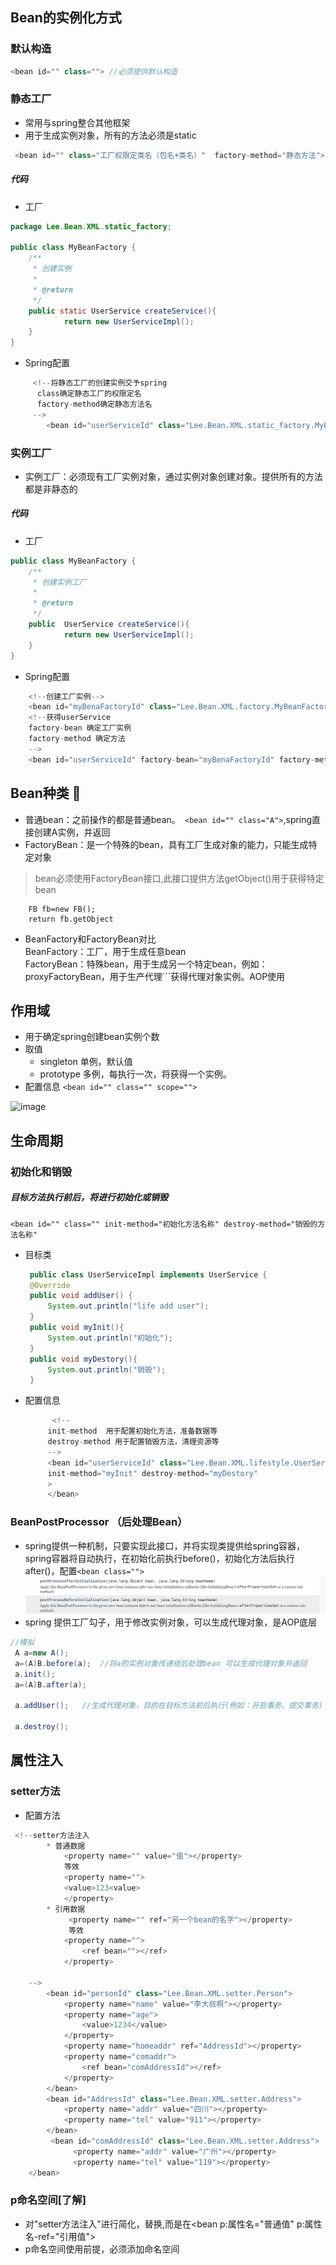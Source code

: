 ## Bean的实例化方式
### 默认构造
```java
<bean id="" class=""> //必须提供默认构造
````



### 静态工厂
- 常用与spring整合其他框架
- 用于生成实例对象，所有的方法必须是static
```java
 <bean id="" class="工厂权限定类名（包名+类名）"  factory-method="静态方法">
```
##### 代码
- 工厂
>
```java
package Lee.Bean.XML.static_factory;

public class MyBeanFactory {
    /**
     * 创建实例
     *
     * @return
     */
    public static UserService createService(){
            return new UserServiceImpl();
    }
}
```

- Spring配置
>
```java
     <!--将静态工厂的创建实例交予spring
      class确定静态工厂的权限定名
      factory-method确定静态方法名
     -->
        <bean id="userServiceId" class="Lee.Bean.XML.static_factory.MyBeanFactory" factory-method="createService"></bean>
```


### 实例工厂
- 实例工厂：必须现有工厂实例对象，通过实例对象创建对象。提供所有的方法都是非静态的
##### 代码
- 工厂
>
```java
public class MyBeanFactory {
    /**
     * 创建实例工厂
     *
     * @return
     */
    public  UserService createService(){
            return new UserServiceImpl();
    }
}

```

- Spring配置
>
```java
    <!--创建工厂实例-->
    <bean id="myBenaFactoryId" class="Lee.Bean.XML.factory.MyBeanFactory"></bean>
    <!--获得userService
    factory-bean 确定工厂实例
    factory-method 确定方法
    -->
    <bean id="userServiceId" factory-bean="myBenaFactoryId" factory-method="createService"></bean>
```
## Bean种类 👀   
- 普通bean：之前操作的都是普通bean。``` <bean id="" class="A">```,spring直接创建A实例，并返回
- FactoryBean：是一个特殊的bean，具有工厂生成对象的能力，只能生成特定对象
>bean必须使用FactoryBean接口,此接口提供方法getObject()用于获得特定bean 
```<bean id="" class="FB">先创建FB实例，再调用getObject方法，并返回方法的返回值
    FB fb=new FB();
    return fb.getObject 
```
- BeanFactory和FactoryBean对比  
BeanFactory：工厂，用于生成任意bean  
FactoryBean：特殊bean，用于生成另一个特定bean，例如：proxyFactoryBean，用于生产代理```<bean id="" class="...ProxyFactoryBean">获得代理对象实例。AOP使用

## 作用域
- 用于确定spring创建bean实例个数
- 取值
  - singleton 单例，默认值
  - prototype 多例，每执行一次，将获得一个实例。
- 配置信息
```<bean id="" class="" scope="">```

![image](/scope.png)

## 生命周期
### 初始化和销毁
  ##### 目标方法执行前后，将进行初始化或销毁
    <bean id="" class="" init-method="初始化方法名称" destroy-method="销毁的方法名称"
 - 目标类 
   ```java
    public class UserServiceImpl implements UserService {
    @Override
    public void addUser() {
        System.out.println("life add user");
    }
    public void myInit(){
        System.out.println("初始化");
    }
    public void myDestory(){
        System.out.println("销毁");
    }
     ```
 - 配置信息
   ```java
         <!--
        init-method  用于配置初始化方法，准备数据等
        destroy-method 用于配置销毁方法，清理资源等
        -->
        <bean id="userServiceId" class="Lee.Bean.XML.lifestyle.UserServiceImpl"
        init-method="myInit" destroy-method="myDestory"
        >
        </bean>
   ```
### BeanPostProcessor （后处理Bean）
- spring提供一种机制，只要实现此接口，并将实现类提供给spring容器，spring容器将自动执行，在初始化前执行before()，初始化方法后执行after()，配置```<bean class="">```
![image](/beanPostPro.png)
- spring 提供工厂勾子，用于修改实例对象，可以生成代理对象，是AOP底层
>
```java
//模拟
 A a=new A();
 a=(A)B.before(a);  //将a的实例对象传递给后处理bean 可以生成代理对象并返回
 a.init();
 a=(A)B.after(a);
 
 a.addUser();   //生成代理对象，目的在目标方法前后执行(例如：开启事务、提交事务)
 
 a.destroy();
```

## 属性注入
### setter方法
- 配置方法
> 
```java
 <!--setter方法注入
        * 普通数据
            <property name="" value="值"></property>
            等效
            <property name="">
            <value>123<value>
            </property>
        * 引用数据
             <property name="" ref="另一个bean的名字"></property>
             等效
            <property name="">
                <ref bean=""></ref>
            </property>

    -->
        <bean id="personId" class="Lee.Bean.XML.setter.Person">
            <property name="name" value="李大叔啊"></property>
            <property name="age">
                <value>1234</value>
            </property>
            <property name="homeaddr" ref="AddressId"></property>
            <property name="comaddr">
                <ref bean="comAddressId"></ref>
            </property>
        </bean>
        <bean id="AddressId" class="Lee.Bean.XML.setter.Address">
            <property name="addr" value="四川"></property>
            <property name="tel" value="911"></property>
        </bean>
         <bean id="comAddressId" class="Lee.Bean.XML.setter.Address">
              <property name="addr" value="广州"></property>
              <property name="tel" value="119"></property>
    </bean>
 ```
 ### p命名空间[了解]
 - 对"setter方法注入"进行简化，替换<property name="属性名">,而是在<bean p:属性名="普通值" p:属性名-ref="引用值">
 - p命名空间使用前提，必须添加命名空间

